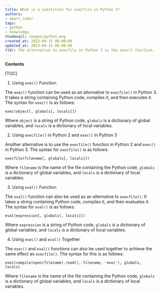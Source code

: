 ```yaml
---
title: What is a substitute for execfile in Python 3?
authors:
- smart_coder
tags:
- python
- knowledge
thumbnail: images/python.png
created_at: 2023-04-15 00:00:00
updated_at: 2023-04-15 00:00:00
tldr: The alternative to execfile in Python 3 is the exec() function.
---
```


**Contents**

[TOC]

1. Using `exec()` Function 

The `exec()` function can be used as an alternative to `execfile()` in Python 3. It takes a string containing Python code, compiles it, and then executes it. The syntax for `exec()` is as follows:

```
exec(object[, globals[, locals]])
```

Where `object` is a string of Python code, `globals` is a dictionary of global variables, and `locals` is a dictionary of local variables.

2. Using `execfile()` in Python 2 and `exec()` in Python 3

Another alternative is to use the `execfile()` function in Python 2 and `exec()` in Python 3. The syntax for `execfile()` is as follows:

```
execfile(filename[, globals[, locals]])
```

Where `filename` is the name of the file containing the Python code, `globals` is a dictionary of global variables, and `locals` is a dictionary of local variables.

3. Using `eval()` Function 

The `eval()` function can also be used as an alternative to `execfile()`. It takes a string containing Python code, compiles it, and then evaluates it. The syntax for `eval()` is as follows:

```
eval(expression[, globals[, locals]])
```

Where `expression` is a string of Python code, `globals` is a dictionary of global variables, and `locals` is a dictionary of local variables.

4. Using `exec()` and `eval()` Together

The `exec()` and `eval()` functions can also be used together to achieve the same effect as `execfile()`. The syntax for this is as follows:

```
exec(compile(open(filename).read(), filename, 'exec'), globals, locals)
```

Where `filename` is the name of the file containing the Python code, `globals` is a dictionary of global variables, and `locals` is a dictionary of local variables.
